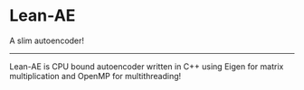 # Lean-AE

A slim autoencoder!

---

Lean-AE is CPU bound autoencoder written in C++ using Eigen for matrix multiplication and OpenMP for multithreading!
